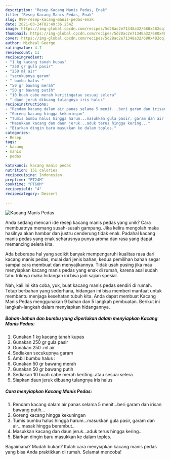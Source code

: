 ```yaml
---
description: "Resep Kacang Manis Pedas, Enak"
title: "Resep Kacang Manis Pedas, Enak"
slug: 999-resep-kacang-manis-pedas-enak
date: 2021-03-24T02:49:36.254Z
image: https://img-global.cpcdn.com/recipes/5d28ac2e71348a32/680x482cq70/kacang-manis-pedas-foto-resep-utama.jpg
thumbnail: https://img-global.cpcdn.com/recipes/5d28ac2e71348a32/680x482cq70/kacang-manis-pedas-foto-resep-utama.jpg
cover: https://img-global.cpcdn.com/recipes/5d28ac2e71348a32/680x482cq70/kacang-manis-pedas-foto-resep-utama.jpg
author: Micheal George
ratingvalue: 4.7
reviewcount: 11
recipeingredient:
- "1 kg kacang tanah kupas"
- "250 gr gula pasir"
- "250 ml air"
- "secukupnya garam"
- " bumbu halus "
- "50 gr bawang merah"
- "50 gr bawang putih"
- "10 buah cabe merah keritingatau sesuai selera"
- " daun jeruk dibuang tulangnya iris halus"
recipeinstructions:
- "Rendam kacang dalam air panas selama 5 menit...beri garam dan irisan bawang putih..."
- "Goreng kacang hingga kekuningan"
- "Tumis bumbu halus hingga harum...masukkan gula pasir, garam dan air...masak hingga berambut.."
- "Masukkan kacang dan daun jeruk...aduk terus hingga kering..."
- "Biarkan dingin baru masukkan ke dalam toples."
categories:
- Resep
tags:
- kacang
- manis
- pedas

katakunci: kacang manis pedas 
nutrition: 151 calories
recipecuisine: Indonesian
preptime: "PT24M"
cooktime: "PT60M"
recipeyield: "4"
recipecategory: Dessert

---
```



![Kacang Manis Pedas](https://img-global.cpcdn.com/recipes/5d28ac2e71348a32/680x482cq70/kacang-manis-pedas-foto-resep-utama.jpg)

Anda sedang mencari ide resep kacang manis pedas yang unik? Cara membuatnya memang susah-susah gampang. Jika keliru mengolah maka hasilnya akan hambar dan justru cenderung tidak enak. Padahal kacang manis pedas yang enak seharusnya punya aroma dan rasa yang dapat memancing selera kita.



Ada beberapa hal yang sedikit banyak mempengaruhi kualitas rasa dari kacang manis pedas, mulai dari jenis bahan, kedua pemilihan bahan segar sampai cara membuat dan menyajikannya. Tidak usah pusing jika mau menyiapkan kacang manis pedas yang enak di rumah, karena asal sudah tahu triknya maka hidangan ini bisa jadi sajian spesial.


Nah, kali ini kita coba, yuk, buat kacang manis pedas sendiri di rumah. Tetap berbahan yang sederhana, hidangan ini bisa memberi manfaat untuk membantu menjaga kesehatan tubuh kita. Anda dapat membuat Kacang Manis Pedas menggunakan 9 bahan dan 5 langkah pembuatan. Berikut ini langkah-langkah dalam menyiapkan hidangannya.

<!--inarticleads1-->

##### Bahan-bahan dan bumbu yang diperlukan dalam menyiapkan Kacang Manis Pedas:

1. Gunakan 1 kg kacang tanah kupas
1. Gunakan 250 gr gula pasir
1. Gunakan 250 .ml air
1. Sediakan secukupnya garam
1. Ambil  bumbu halus :
1. Gunakan 50 gr bawang merah
1. Gunakan 50 gr bawang putih
1. Sediakan 10 buah cabe merah keriting..atau sesuai selera
1. Siapkan  daun jeruk dibuang tulangnya iris halus




<!--inarticleads2-->

##### Cara menyiapkan Kacang Manis Pedas:

1. Rendam kacang dalam air panas selama 5 menit...beri garam dan irisan bawang putih...
1. Goreng kacang hingga kekuningan
1. Tumis bumbu halus hingga harum...masukkan gula pasir, garam dan air...masak hingga berambut..
1. Masukkan kacang dan daun jeruk...aduk terus hingga kering...
1. Biarkan dingin baru masukkan ke dalam toples.




Bagaimana? Mudah bukan? Itulah cara menyiapkan kacang manis pedas yang bisa Anda praktikkan di rumah. Selamat mencoba!
